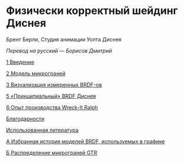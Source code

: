 # Физически корректный шейдинг Диснея

Брент Берли, Студия анимации Уолта Диснея

_Перевод на русский — Борисов Дмитрий_

[1 Введение]()

[2 Модель микрограней]()

[3 Визуализация измеренных BRDF-ов]()

[5 «Принципиальный» BRDF Диснея]()

[6 Опыт производства Wreck-It Ralph]()

[Благодарности]()

[Использованная литература]()

[А Избранная история моделей BRDF, используемых в графике](PBS-Disney/A-Избранная-история-моделей-BRDF.md)

[Б Распределение микрограней GTR](PBS-Disney/Б-Распределение-микрограней-GTR.md)